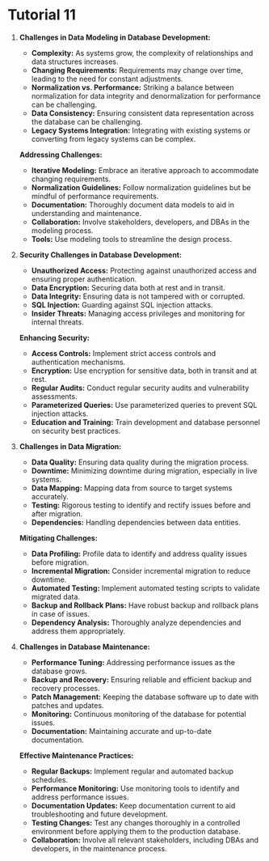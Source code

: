 # Tutorial 11

1. **Challenges in Data Modeling in Database Development:**
   - **Complexity:** As systems grow, the complexity of relationships and data structures increases.
   - **Changing Requirements:** Requirements may change over time, leading to the need for constant adjustments.
   - **Normalization vs. Performance:** Striking a balance between normalization for data integrity and denormalization for performance can be challenging.
   - **Data Consistency:** Ensuring consistent data representation across the database can be challenging.
   - **Legacy Systems Integration:** Integrating with existing systems or converting from legacy systems can be complex.

   **Addressing Challenges:**
   - **Iterative Modeling:** Embrace an iterative approach to accommodate changing requirements.
   - **Normalization Guidelines:** Follow normalization guidelines but be mindful of performance requirements.
   - **Documentation:** Thoroughly document data models to aid in understanding and maintenance.
   - **Collaboration:** Involve stakeholders, developers, and DBAs in the modeling process.
   - **Tools:** Use modeling tools to streamline the design process.

2. **Security Challenges in Database Development:**
   - **Unauthorized Access:** Protecting against unauthorized access and ensuring proper authentication.
   - **Data Encryption:** Securing data both at rest and in transit.
   - **Data Integrity:** Ensuring data is not tampered with or corrupted.
   - **SQL Injection:** Guarding against SQL injection attacks.
   - **Insider Threats:** Managing access privileges and monitoring for internal threats.

   **Enhancing Security:**
   - **Access Controls:** Implement strict access controls and authentication mechanisms.
   - **Encryption:** Use encryption for sensitive data, both in transit and at rest.
   - **Regular Audits:** Conduct regular security audits and vulnerability assessments.
   - **Parameterized Queries:** Use parameterized queries to prevent SQL injection attacks.
   - **Education and Training:** Train development and database personnel on security best practices.

3. **Challenges in Data Migration:**
   - **Data Quality:** Ensuring data quality during the migration process.
   - **Downtime:** Minimizing downtime during migration, especially in live systems.
   - **Data Mapping:** Mapping data from source to target systems accurately.
   - **Testing:** Rigorous testing to identify and rectify issues before and after migration.
   - **Dependencies:** Handling dependencies between data entities.

   **Mitigating Challenges:**
   - **Data Profiling:** Profile data to identify and address quality issues before migration.
   - **Incremental Migration:** Consider incremental migration to reduce downtime.
   - **Automated Testing:** Implement automated testing scripts to validate migrated data.
   - **Backup and Rollback Plans:** Have robust backup and rollback plans in case of issues.
   - **Dependency Analysis:** Thoroughly analyze dependencies and address them appropriately.

4. **Challenges in Database Maintenance:**
   - **Performance Tuning:** Addressing performance issues as the database grows.
   - **Backup and Recovery:** Ensuring reliable and efficient backup and recovery processes.
   - **Patch Management:** Keeping the database software up to date with patches and updates.
   - **Monitoring:** Continuous monitoring of the database for potential issues.
   - **Documentation:** Maintaining accurate and up-to-date documentation.

   **Effective Maintenance Practices:**
   - **Regular Backups:** Implement regular and automated backup schedules.
   - **Performance Monitoring:** Use monitoring tools to identify and address performance issues.
   - **Documentation Updates:** Keep documentation current to aid troubleshooting and future development.
   - **Testing Changes:** Test any changes thoroughly in a controlled environment before applying them to the production database.
   - **Collaboration:** Involve all relevant stakeholders, including DBAs and developers, in the maintenance process.